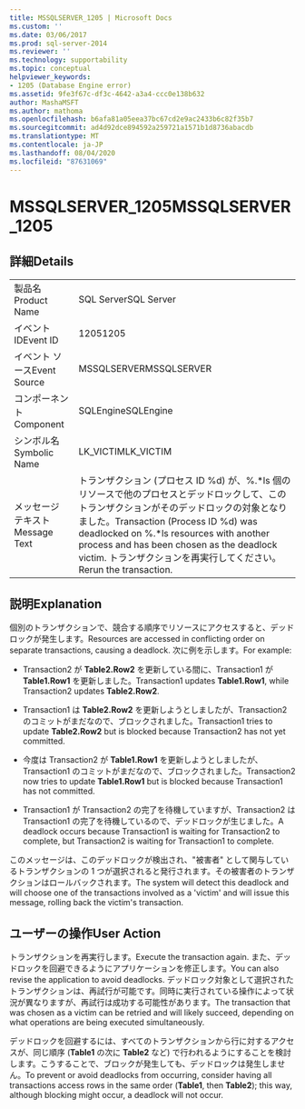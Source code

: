 ```yaml
---
title: MSSQLSERVER_1205 | Microsoft Docs
ms.custom: ''
ms.date: 03/06/2017
ms.prod: sql-server-2014
ms.reviewer: ''
ms.technology: supportability
ms.topic: conceptual
helpviewer_keywords:
- 1205 (Database Engine error)
ms.assetid: 9fe3f67c-df3c-4642-a3a4-ccc0e138b632
author: MashaMSFT
ms.author: mathoma
ms.openlocfilehash: b6afa81a05eea37bc67cd2e9ac2433b6c82f35b7
ms.sourcegitcommit: ad4d92dce894592a259721a1571b1d8736abacdb
ms.translationtype: MT
ms.contentlocale: ja-JP
ms.lasthandoff: 08/04/2020
ms.locfileid: "87631069"
---
```

# <a name="mssqlserver_1205"></a><span data-ttu-id="34aef-102">MSSQLSERVER_1205</span><span class="sxs-lookup"><span data-stu-id="34aef-102">MSSQLSERVER_1205</span></span>
    
## <a name="details"></a><span data-ttu-id="34aef-103">詳細</span><span class="sxs-lookup"><span data-stu-id="34aef-103">Details</span></span>  
  
|||  
|-|-|  
|<span data-ttu-id="34aef-104">製品名</span><span class="sxs-lookup"><span data-stu-id="34aef-104">Product Name</span></span>|<span data-ttu-id="34aef-105">SQL Server</span><span class="sxs-lookup"><span data-stu-id="34aef-105">SQL Server</span></span>|  
|<span data-ttu-id="34aef-106">イベント ID</span><span class="sxs-lookup"><span data-stu-id="34aef-106">Event ID</span></span>|<span data-ttu-id="34aef-107">1205</span><span class="sxs-lookup"><span data-stu-id="34aef-107">1205</span></span>|  
|<span data-ttu-id="34aef-108">イベント ソース</span><span class="sxs-lookup"><span data-stu-id="34aef-108">Event Source</span></span>|<span data-ttu-id="34aef-109">MSSQLSERVER</span><span class="sxs-lookup"><span data-stu-id="34aef-109">MSSQLSERVER</span></span>|  
|<span data-ttu-id="34aef-110">コンポーネント</span><span class="sxs-lookup"><span data-stu-id="34aef-110">Component</span></span>|<span data-ttu-id="34aef-111">SQLEngine</span><span class="sxs-lookup"><span data-stu-id="34aef-111">SQLEngine</span></span>|  
|<span data-ttu-id="34aef-112">シンボル名</span><span class="sxs-lookup"><span data-stu-id="34aef-112">Symbolic Name</span></span>|<span data-ttu-id="34aef-113">LK_VICTIM</span><span class="sxs-lookup"><span data-stu-id="34aef-113">LK_VICTIM</span></span>|  
|<span data-ttu-id="34aef-114">メッセージ テキスト</span><span class="sxs-lookup"><span data-stu-id="34aef-114">Message Text</span></span>|<span data-ttu-id="34aef-115">トランザクション (プロセス ID %d) が、%.\*ls 個のリソースで他のプロセスとデッドロックして、このトランザクションがそのデッドロックの対象となりました。</span><span class="sxs-lookup"><span data-stu-id="34aef-115">Transaction (Process ID %d) was deadlocked on %.\*ls resources with another process and has been chosen as the deadlock victim.</span></span> <span data-ttu-id="34aef-116">トランザクションを再実行してください。</span><span class="sxs-lookup"><span data-stu-id="34aef-116">Rerun the transaction.</span></span>|  
  
## <a name="explanation"></a><span data-ttu-id="34aef-117">説明</span><span class="sxs-lookup"><span data-stu-id="34aef-117">Explanation</span></span>  
 <span data-ttu-id="34aef-118">個別のトランザクションで、競合する順序でリソースにアクセスすると、デッドロックが発生します。</span><span class="sxs-lookup"><span data-stu-id="34aef-118">Resources are accessed in conflicting order on separate transactions, causing a deadlock.</span></span> <span data-ttu-id="34aef-119">次に例を示します。</span><span class="sxs-lookup"><span data-stu-id="34aef-119">For example:</span></span>  
  
-   <span data-ttu-id="34aef-120">Transaction2 が **Table2.Row2** を更新している間に、Transaction1 が **Table1.Row1** を更新しました。</span><span class="sxs-lookup"><span data-stu-id="34aef-120">Transaction1 updates **Table1.Row1**, while Transaction2 updates **Table2.Row2**.</span></span>  
  
-   <span data-ttu-id="34aef-121">Transaction1 は **Table2.Row2** を更新しようとしましたが、Transaction2 のコミットがまだなので、ブロックされました。</span><span class="sxs-lookup"><span data-stu-id="34aef-121">Transaction1 tries to update **Table2.Row2** but is blocked because Transaction2 has not yet committed.</span></span>  
  
-   <span data-ttu-id="34aef-122">今度は Transaction2 が **Table1.Row1** を更新しようとしましたが、Transaction1 のコミットがまだなので、ブロックされました。</span><span class="sxs-lookup"><span data-stu-id="34aef-122">Transaction2 now tries to update **Table1.Row1** but is blocked because Transaction1 has not committed.</span></span>  
  
-   <span data-ttu-id="34aef-123">Transaction1 が Transaction2 の完了を待機していますが、Transaction2 は Transaction1 の完了を待機しているので、デッドロックが生じました。</span><span class="sxs-lookup"><span data-stu-id="34aef-123">A deadlock occurs because Transaction1 is waiting for Transaction2 to complete, but Transaction2 is waiting for Transaction1 to complete.</span></span>  
  
 <span data-ttu-id="34aef-124">このメッセージは、このデッドロックが検出され、"被害者" として関与しているトランザクションの 1 つが選択されると発行されます。その被害者のトランザクションはロールバックされます。</span><span class="sxs-lookup"><span data-stu-id="34aef-124">The system will detect this deadlock and will choose one of the transactions involved as a 'victim' and will issue this message, rolling back the victim's transaction.</span></span>  
  
## <a name="user-action"></a><span data-ttu-id="34aef-125">ユーザーの操作</span><span class="sxs-lookup"><span data-stu-id="34aef-125">User Action</span></span>  
 <span data-ttu-id="34aef-126">トランザクションを再実行します。</span><span class="sxs-lookup"><span data-stu-id="34aef-126">Execute the transaction again.</span></span> <span data-ttu-id="34aef-127">また、デッドロックを回避できるようにアプリケーションを修正します。</span><span class="sxs-lookup"><span data-stu-id="34aef-127">You can also revise the application to avoid deadlocks.</span></span> <span data-ttu-id="34aef-128">デッドロック対象として選択されたトランザクションは、再試行が可能です。同時に実行されている操作によって状況が異なりますが、再試行は成功する可能性があります。</span><span class="sxs-lookup"><span data-stu-id="34aef-128">The transaction that was chosen as a victim can be retried and will likely succeed, depending on what operations are being executed simultaneously.</span></span>  
  
 <span data-ttu-id="34aef-129">デッドロックを回避するには、すべてのトランザクションから行に対するアクセスが、同じ順序 (**Table1** の次に **Table2** など) で行われるようにすることを検討します。こうすることで、ブロックが発生しても、デッドロックは発生しません。</span><span class="sxs-lookup"><span data-stu-id="34aef-129">To prevent or avoid deadlocks from occurring, consider having all transactions access rows in the same order (**Table1**, then **Table2**); this way, although blocking might occur, a deadlock will not occur.</span></span>  
  
  
